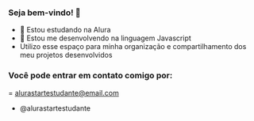 ### Seja bem-vindo! 👋

- 🔭 Estou estudando na Alura
- 🌱 Estou me desenvolvendo na linguagem Javascript
- Utilizo esse espaço para minha organização e compartilhamento dos meu projetos desenvolvidos

### Você pode entrar em contato comigo por:
= alurastartestudante@email.com

- @alurastartestudante

